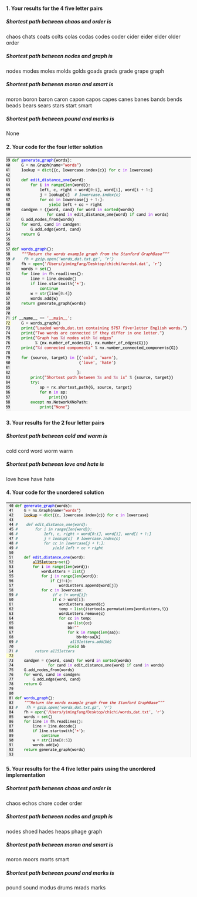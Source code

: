 #### 1. Your results for the 4 five letter pairs
##### Shortest path between chaos and order is
chaos
chats
coats
colts
colas
codas
codes
coder
cider
eider
elder
older
order
##### Shortest path between nodes and graph is
nodes
modes
moles
molds
golds
goads
grads
grade
grape
graph
##### Shortest path between moron and smart is
moron
boron
baron
caron
capon
capos
capes
canes
banes
bands
bends
beads
bears
sears
stars
start
smart
##### Shortest path between pound and marks is
None

#### 2. Your code for the four letter solution
![code](lab6images/lab6part2.png)

#### 3. Your results for the 2 four letter pairs

##### Shortest path between cold and warm is
cold
cord
word
worm
warm
##### Shortest path between love and hate is
love
hove
have
hate

#### 4. Your code for the unordered solution
![code](lab6images/lab6part4.png)

#### 5. Your results for the 4 five letter pairs using the unordered implementation
##### Shortest path between chaos and order is
chaos
echos
chore
coder
order
##### Shortest path between nodes and graph is
nodes
shoed
hades
heaps
phage
graph
##### Shortest path between moron and smart is
moron
moors
morts
smart
##### Shortest path between pound and marks is
pound
sound
modus
drums
mrads
marks

